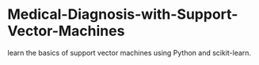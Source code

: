 # Medical-Diagnosis-with-Support-Vector-Machines
learn the basics of support vector machines using Python and scikit-learn. 
